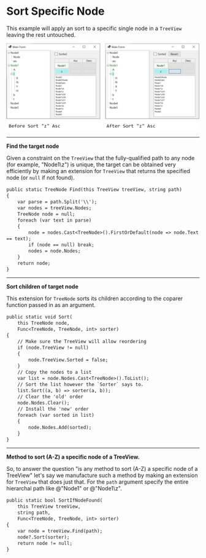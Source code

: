 # Sort Specific Node


This example will apply an sort to a specific single node in a `TreeView` leaving the rest untouched. 

![before and after sort node z ascending](https://github.com/IVSoftware/sort_specific_node/blob/master/sort_specific_node/ReadMe/screenshot.png)

***
**Find the target node**

Given a constraint on the `TreeView` that the fully-qualified path to any node (for example, "Node1\z") is unique, the target can be obtained very efficiently by making an extension for `TreeView` that returns the specified node (or `null` if not found).

    public static TreeNode Find(this TreeView treeView, string path)
    {
        var parse = path.Split('\\');
        var nodes = treeView.Nodes;
        TreeNode node = null;
        foreach (var text in parse)
        {
            node = nodes.Cast<TreeNode>().FirstOrDefault(node => node.Text == text);
            if (node == null) break;
            nodes = node.Nodes;
        }
        return node;
    }

***
**Sort children of target node**

This extension for `TreeNode` sorts its children according to the coparer function passed in as an argument.

    public static void Sort(
        this TreeNode node,
        Func<TreeNode, TreeNode, int> sorter)
    {
        // Make sure the TreeView will allow reordering
        if (node.TreeView != null)
        {
            node.TreeView.Sorted = false;
        }
        // Copy the nodes to a list
        var list = node.Nodes.Cast<TreeNode>().ToList();
        // Sort the list however the `Sorter` says to.
        list.Sort((a, b) => sorter(a, b));
        // Clear the 'old' order
        node.Nodes.Clear();
        // Install the 'new' order
        foreach (var sorted in list)
        {
            node.Nodes.Add(sorted);
        }
    }

***
**Method to sort (A-Z) a specific node of a TreeView.**

So, to answer the question "is any method to sort (A-Z) a specific node of a TreeView" let's say we manufacture such a method by making an extension for `TreeView` that does just that. For the `path` argument specify the entire hierarchal path like @"Node1" or @"Node1\z".

    public static bool SortIfNodeFound(
        this TreeView treeView, 
        string path, 
        Func<TreeNode, TreeNode, int> sorter)
    {
        var node = treeView.Find(path);
        node?.Sort(sorter);
        return node != null;
    }
